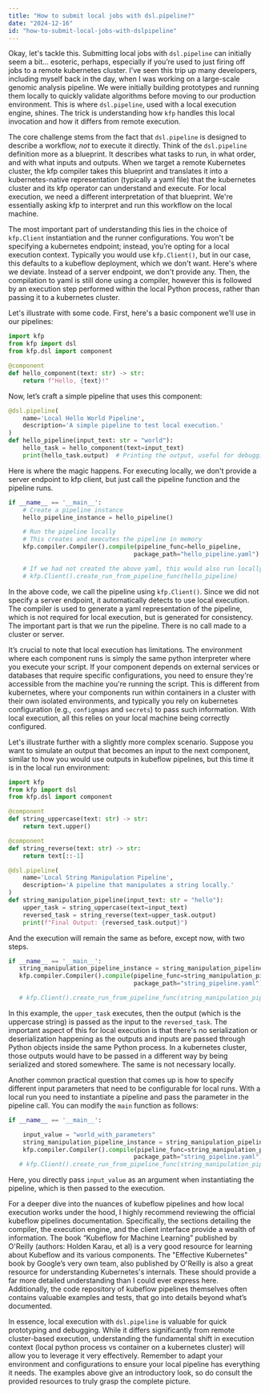 ```yaml
---
title: "How to submit local jobs with dsl.pipeline?"
date: "2024-12-16"
id: "how-to-submit-local-jobs-with-dslpipeline"
---
```


Okay, let's tackle this. Submitting local jobs with `dsl.pipeline` can initially seem a bit… esoteric, perhaps, especially if you’re used to just firing off jobs to a remote kubernetes cluster. I've seen this trip up many developers, including myself back in the day, when I was working on a large-scale genomic analysis pipeline. We were initially building prototypes and running them locally to quickly validate algorithms before moving to our production environment. This is where `dsl.pipeline`, used with a local execution engine, shines. The trick is understanding how `kfp` handles this local invocation and how it differs from remote execution.

The core challenge stems from the fact that `dsl.pipeline` is designed to describe a workflow, *not* to execute it directly. Think of the `dsl.pipeline` definition more as a blueprint. It describes what tasks to run, in what order, and with what inputs and outputs. When we target a remote Kubernetes cluster, the kfp compiler takes this blueprint and translates it into a kubernetes-native representation (typically a yaml file) that the kubernetes cluster and its kfp operator can understand and execute. For local execution, we need a different interpretation of that blueprint. We're essentially asking kfp to interpret and run this workflow on the local machine.

The most important part of understanding this lies in the choice of `kfp.Client` instantiation and the runner configurations. You won't be specifying a kubernetes endpoint; instead, you’re opting for a local execution context. Typically you would use `kfp.Client()`, but in our case, this defaults to a kubeflow deployment, which we don't want. Here's where we deviate. Instead of a server endpoint, we don't provide any. Then, the compilation to yaml is still done using a compiler, however this is followed by an execution step performed within the local Python process, rather than passing it to a kubernetes cluster.

Let's illustrate with some code. First, here's a basic component we’ll use in our pipelines:

```python
import kfp
from kfp import dsl
from kfp.dsl import component

@component
def hello_component(text: str) -> str:
    return f"Hello, {text}!"

```

Now, let’s craft a simple pipeline that uses this component:

```python
@dsl.pipeline(
    name='Local Hello World Pipeline',
    description='A simple pipeline to test local execution.'
)
def hello_pipeline(input_text: str = "world"):
    hello_task = hello_component(text=input_text)
    print(hello_task.output)  # Printing the output, useful for debugging locally
```

Here is where the magic happens. For executing locally, we don't provide a server endpoint to kfp client, but just call the pipeline function and the pipeline runs.

```python
if __name__ == '__main__':
    # Create a pipeline instance
    hello_pipeline_instance = hello_pipeline()

    # Run the pipeline locally
    # This creates and executes the pipeline in memory
    kfp.compiler.Compiler().compile(pipeline_func=hello_pipeline,
                                   package_path="hello_pipeline.yaml")

    # If we had not created the above yaml, this would also run locally
    # kfp.Client().create_run_from_pipeline_func(hello_pipeline)

```

In the above code, we call the pipeline using `kfp.Client()`. Since we did not specify a server endpoint, it automatically detects to use local execution. The compiler is used to generate a yaml representation of the pipeline, which is not required for local execution, but is generated for consistency. The important part is that we run the pipeline. There is no call made to a cluster or server.

It’s crucial to note that local execution has limitations. The environment where each component runs is simply the same python interpreter where you execute your script. If your component depends on external services or databases that require specific configurations, you need to ensure they're accessible from the machine you're running the script. This is different from kubernetes, where your components run within containers in a cluster with their own isolated environments, and typically you rely on kubernetes configuration (e.g., `configmaps` and `secrets`) to pass such information. With local execution, all this relies on your local machine being correctly configured.

Let's illustrate further with a slightly more complex scenario. Suppose you want to simulate an output that becomes an input to the next component, similar to how you would use outputs in kubeflow pipelines, but this time it is in the local run environment:

```python
import kfp
from kfp import dsl
from kfp.dsl import component

@component
def string_uppercase(text: str) -> str:
    return text.upper()

@component
def string_reverse(text: str) -> str:
    return text[::-1]

@dsl.pipeline(
    name='Local String Manipulation Pipeline',
    description='A pipeline that manipulates a string locally.'
)
def string_manipulation_pipeline(input_text: str = "hello"):
    upper_task = string_uppercase(text=input_text)
    reversed_task = string_reverse(text=upper_task.output)
    print(f"Final Output: {reversed_task.output}")
```
And the execution will remain the same as before, except now, with two steps.
```python
if __name__ == '__main__':
   string_manipulation_pipeline_instance = string_manipulation_pipeline()
   kfp.compiler.Compiler().compile(pipeline_func=string_manipulation_pipeline,
                                   package_path="string_pipeline.yaml")

   # kfp.Client().create_run_from_pipeline_func(string_manipulation_pipeline)

```
In this example, the `upper_task` executes, then the output (which is the uppercase string) is passed as the input to the `reversed_task`. The important aspect of this for local execution is that there's no serialization or deserialization happening as the outputs and inputs are passed through Python objects inside the same Python process. In a kubernetes cluster, those outputs would have to be passed in a different way by being serialized and stored somewhere. The same is not necessary locally.

Another common practical question that comes up is how to specify different input parameters that need to be configurable for local runs. With a local run you need to instantiate a pipeline and pass the parameter in the pipeline call. You can modify the `main` function as follows:

```python
if __name__ == '__main__':

    input_value = "world_with_parameters"
    string_manipulation_pipeline_instance = string_manipulation_pipeline(input_text = input_value)
    kfp.compiler.Compiler().compile(pipeline_func=string_manipulation_pipeline,
                                   package_path="string_pipeline.yaml")
   # kfp.Client().create_run_from_pipeline_func(string_manipulation_pipeline, arguments={"input_text":input_value})
```
Here, you directly pass `input_value` as an argument when instantiating the pipeline, which is then passed to the execution.

For a deeper dive into the nuances of kubeflow pipelines and how local execution works under the hood, I highly recommend reviewing the official kubeflow pipelines documentation. Specifically, the sections detailing the compiler, the execution engine, and the client interface provide a wealth of information. The book “Kubeflow for Machine Learning” published by O'Reilly (authors: Holden Karau, et al) is a very good resource for learning about Kubeflow and its various components. The "Effective Kubernetes" book by Google’s very own team, also published by O'Reilly is also a great resource for understanding Kubernetes's internals. These should provide a far more detailed understanding than I could ever express here. Additionally, the code repository of kubeflow pipelines themselves often contains valuable examples and tests, that go into details beyond what’s documented.

In essence, local execution with `dsl.pipeline` is valuable for quick prototyping and debugging. While it differs significantly from remote cluster-based execution, understanding the fundamental shift in execution context (local python process vs container on a kubernetes cluster) will allow you to leverage it very effectively. Remember to adapt your environment and configurations to ensure your local pipeline has everything it needs. The examples above give an introductory look, so do consult the provided resources to truly grasp the complete picture.

